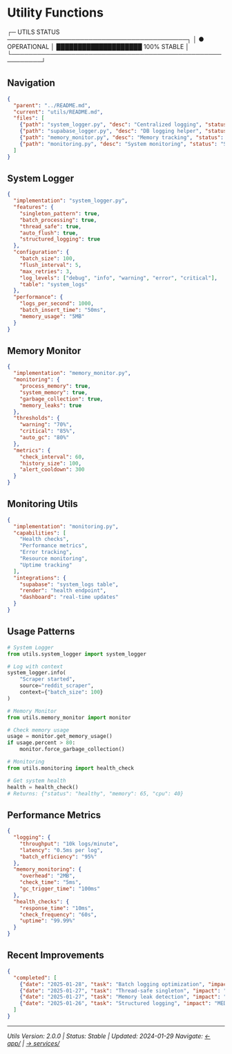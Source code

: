 # Utility Functions

┌─ UTILS STATUS ──────────────────────────────────────────┐
│ ● OPERATIONAL │ ████████████████████ 100% STABLE       │
└─────────────────────────────────────────────────────────┘

## Navigation

```json
{
  "parent": "../README.md",
  "current": "utils/README.md",
  "files": [
    {"path": "system_logger.py", "desc": "Centralized logging", "status": "ACTIVE"},
    {"path": "supabase_logger.py", "desc": "DB logging helper", "status": "STABLE"},
    {"path": "memory_monitor.py", "desc": "Memory tracking", "status": "OPERATIONAL"},
    {"path": "monitoring.py", "desc": "System monitoring", "status": "STABLE"}
  ]
}
```

## System Logger

```json
{
  "implementation": "system_logger.py",
  "features": {
    "singleton_pattern": true,
    "batch_processing": true,
    "thread_safe": true,
    "auto_flush": true,
    "structured_logging": true
  },
  "configuration": {
    "batch_size": 100,
    "flush_interval": 5,
    "max_retries": 3,
    "log_levels": ["debug", "info", "warning", "error", "critical"],
    "table": "system_logs"
  },
  "performance": {
    "logs_per_second": 1000,
    "batch_insert_time": "50ms",
    "memory_usage": "5MB"
  }
}
```

## Memory Monitor

```json
{
  "implementation": "memory_monitor.py",
  "monitoring": {
    "process_memory": true,
    "system_memory": true,
    "garbage_collection": true,
    "memory_leaks": true
  },
  "thresholds": {
    "warning": "70%",
    "critical": "85%",
    "auto_gc": "80%"
  },
  "metrics": {
    "check_interval": 60,
    "history_size": 100,
    "alert_cooldown": 300
  }
}
```

## Monitoring Utils

```json
{
  "implementation": "monitoring.py",
  "capabilities": [
    "Health checks",
    "Performance metrics",
    "Error tracking",
    "Resource monitoring",
    "Uptime tracking"
  ],
  "integrations": {
    "supabase": "system_logs table",
    "render": "health endpoint",
    "dashboard": "real-time updates"
  }
}
```

## Usage Patterns

```python
# System Logger
from utils.system_logger import system_logger

# Log with context
system_logger.info(
    "Scraper started",
    source="reddit_scraper",
    context={"batch_size": 100}
)

# Memory Monitor
from utils.memory_monitor import monitor

# Check memory usage
usage = monitor.get_memory_usage()
if usage.percent > 80:
    monitor.force_garbage_collection()

# Monitoring
from utils.monitoring import health_check

# Get system health
health = health_check()
# Returns: {"status": "healthy", "memory": 65, "cpu": 40}
```

## Performance Metrics

```json
{
  "logging": {
    "throughput": "10k logs/minute",
    "latency": "0.5ms per log",
    "batch_efficiency": "95%"
  },
  "memory_monitoring": {
    "overhead": "2MB",
    "check_time": "5ms",
    "gc_trigger_time": "100ms"
  },
  "health_checks": {
    "response_time": "10ms",
    "check_frequency": "60s",
    "uptime": "99.99%"
  }
}
```

## Recent Improvements

```json
{
  "completed": [
    {"date": "2025-01-28", "task": "Batch logging optimization", "impact": "HIGH"},
    {"date": "2025-01-27", "task": "Thread-safe singleton", "impact": "CRITICAL"},
    {"date": "2025-01-27", "task": "Memory leak detection", "impact": "HIGH"},
    {"date": "2025-01-26", "task": "Structured logging", "impact": "MEDIUM"}
  ]
}
```

---

_Utils Version: 2.0.0 | Status: Stable | Updated: 2024-01-29_
_Navigate: [← app/](../README.md) | [→ services/](../services/README.md)_